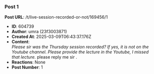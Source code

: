 ### Post 1
**Post URL**: /t/live-session-recorded-or-not/169456/1
- **ID**: 604739
- **Author**: umra (23f3003871)
- **Created At**: 2025-03-09T06:43:37.176Z
- **Content**:  
  <em>Please sir was the Thursday session recorded? If yes, it is not on the Youtube channel. Please provide the lecture in the Youtube, I missed that lecture.</em> please reply me sir .
- **Reactions**: None
- **Post Number**: 1

